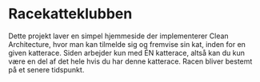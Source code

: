 # Racekatteklubben

Dette projekt laver en simpel hjemmeside der
implementerer Clean Architecture, hvor man kan
tilmelde sig og fremvise sin kat, inden for en
given katterace. Siden arbejder kun med ÉN katterace,
altså kan du kun være en del af det hele hvis
du har denne katterace. Racen bliver bestemt på
et senere tidspunkt.

